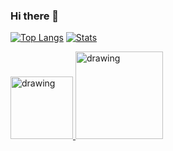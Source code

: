 ### Hi there 👋

<a href="https://github.com/justaCasualCoder"><img src="https://github-readme-stats.vercel.app/api/top-langs/?username=justaCasualCoder&theme=transparent" alt="Top Langs"></a> <a href="https://github.com/justaCasualCoder"><img src="https://github-readme-stats.vercel.app/api?username=justaCasualCoder&show_icons=true&theme=radical" alt="Stats"></a>

<a href="https://xdaforums.com/m/a-cool-user.12729196/">
  <img src="https://www.xda-developers.com/public/build/images/xda-logo-full-colored-dark.svg?v=1.7" alt="drawing" width="100"
</a>
  
<a href="https://rebrickable.com/users/Mindstormsmaster/">
  <img src="https://rebrickable.com/static/img/title.png?1691031740.0068011" alt="drawing" width="140"
</a>
